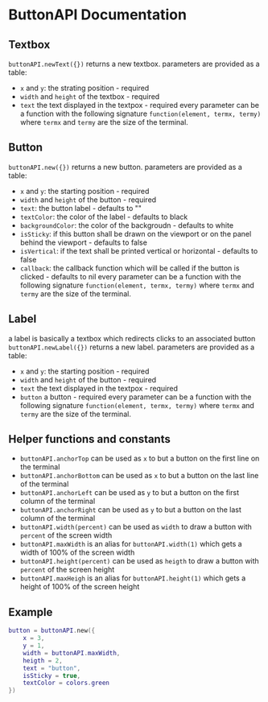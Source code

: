 # ButtonAPI Documentation

## Textbox
`buttonAPI.newText({})` returns a new textbox. parameters are provided as a table:
* `x` and `y`: the strating position - required
* `width` and `height` of the textbox - required
* `text` the text displayed in the textpox - required
every parameter can be a function with the following signature `function(element, termx, termy)` where `termx` and `termy` are the size of the terminal.


## Button
`buttonAPI.new({})` returns a new button. parameters are provided as a table:
* `x` and `y`: the starting position - required
* `width` and `height` of the button - required
* `text`: the button label - defaults to ""
* `textColor`: the color of the label - defaults to black
* `backgroundColor`: the color of the backgroudn - defaults to white
* `isSticky`: if this button shall be drawn on the viewport or on the panel behind the viewport - defaults to false
* `isVertical`: if the text shall be printed vertical or horizontal - defaults to false
* `callback`: the callback function which will be called if the button is clicked - defaults to nil
every parameter can be a function with the following signature `function(element, termx, termy)` where `termx` and `termy` are the size of the terminal.


## Label
a label is basically a textbox which redirects clicks to an associated button
`buttonAPI.newLabel({})` returns a new label. parameters are provided as a table:
* `x` and `y`: the starting position - required
* `width` and `height` of the button - required
* `text` the text displayed in the textpox - required
* `button` a button - required
every parameter can be a function with the following signature `function(element, termx, termy)` where `termx` and `termy` are the size of the terminal.


## Helper functions and constants
* `buttonAPI.anchorTop` can be used as `x` to but a button on the first line on the terminal
* `buttonAPI.anchorBottom` can be used as `x` to but a button on the last line of the terminal
* `buttonAPI.anchorLeft` can be used as `y` to but a button on the first column of the terminal
* `buttonAPI.anchorRight` can be used as `y` to but a button on the last column of the terminal
* `buttonAPI.width(percent)` can be used as `width` to draw a button with `percent` of the screen width
* `buttonAPI.maxWidth` is an alias for `buttonAPI.width(1)` which gets a width of 100% of the screen width
* `buttonAPI.height(percent)` can be used as `heigth` to draw a button with `percent` of the screen height
* `buttonAPI.maxHeigh` is an alias for `buttonAPI.height(1)` which gets a height of 100% of the screen height


## Example
```lua
button = buttonAPI.new({
	x = 3,
	y = 1,
	width = buttonAPI.maxWidth,
	heigth = 2,
	text = "button",
	isSticky = true,
	textColor = colors.green
})
```
